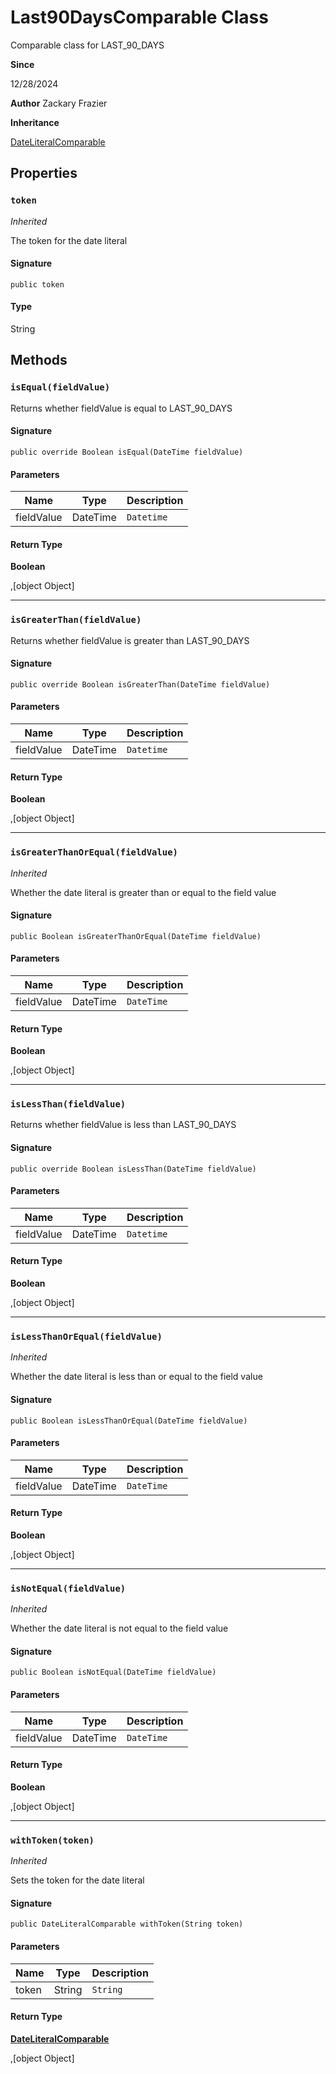 # Last90DaysComparable Class

Comparable class for LAST_90_DAYS

**Since** 

12/28/2024

**Author** Zackary Frazier

**Inheritance**

[DateLiteralComparable](DateLiteralComparable.md)

## Properties
### `token`

*Inherited*

The token for the date literal

#### Signature
```apex
public token
```

#### Type
String

## Methods
### `isEqual(fieldValue)`

Returns whether fieldValue is equal to LAST_90_DAYS

#### Signature
```apex
public override Boolean isEqual(DateTime fieldValue)
```

#### Parameters
| Name | Type | Description |
|------|------|-------------|
| fieldValue | DateTime | `Datetime` |

#### Return Type
**Boolean**

,[object Object]

---

### `isGreaterThan(fieldValue)`

Returns whether fieldValue is greater than LAST_90_DAYS

#### Signature
```apex
public override Boolean isGreaterThan(DateTime fieldValue)
```

#### Parameters
| Name | Type | Description |
|------|------|-------------|
| fieldValue | DateTime | `Datetime` |

#### Return Type
**Boolean**

,[object Object]

---

### `isGreaterThanOrEqual(fieldValue)`

*Inherited*

Whether the date literal is greater than or equal to the field value

#### Signature
```apex
public Boolean isGreaterThanOrEqual(DateTime fieldValue)
```

#### Parameters
| Name | Type | Description |
|------|------|-------------|
| fieldValue | DateTime | `DateTime` |

#### Return Type
**Boolean**

,[object Object]

---

### `isLessThan(fieldValue)`

Returns whether fieldValue is less than LAST_90_DAYS

#### Signature
```apex
public override Boolean isLessThan(DateTime fieldValue)
```

#### Parameters
| Name | Type | Description |
|------|------|-------------|
| fieldValue | DateTime | `Datetime` |

#### Return Type
**Boolean**

,[object Object]

---

### `isLessThanOrEqual(fieldValue)`

*Inherited*

Whether the date literal is less than or equal to the field value

#### Signature
```apex
public Boolean isLessThanOrEqual(DateTime fieldValue)
```

#### Parameters
| Name | Type | Description |
|------|------|-------------|
| fieldValue | DateTime | `DateTime` |

#### Return Type
**Boolean**

,[object Object]

---

### `isNotEqual(fieldValue)`

*Inherited*

Whether the date literal is not equal to the field value

#### Signature
```apex
public Boolean isNotEqual(DateTime fieldValue)
```

#### Parameters
| Name | Type | Description |
|------|------|-------------|
| fieldValue | DateTime | `DateTime` |

#### Return Type
**Boolean**

,[object Object]

---

### `withToken(token)`

*Inherited*

Sets the token for the date literal

#### Signature
```apex
public DateLiteralComparable withToken(String token)
```

#### Parameters
| Name | Type | Description |
|------|------|-------------|
| token | String | `String` |

#### Return Type
**[DateLiteralComparable](DateLiteralComparable.md)**

,[object Object]